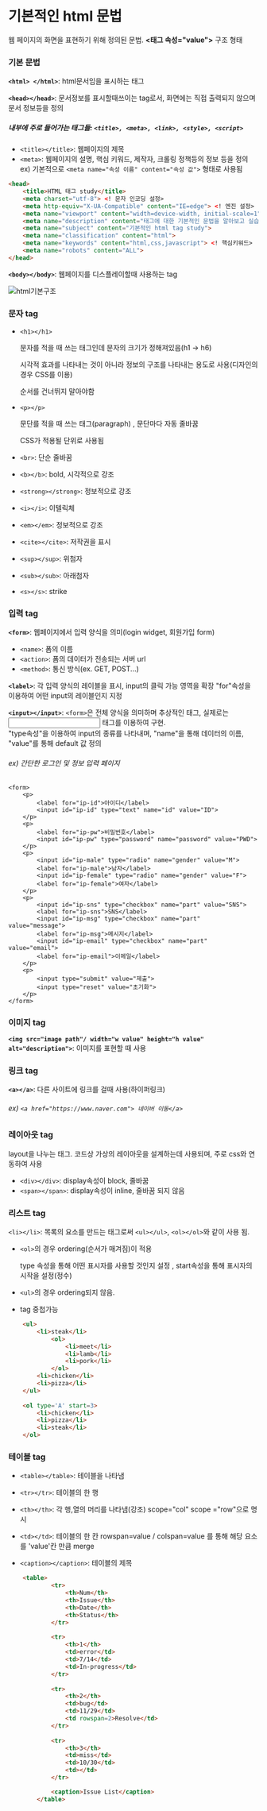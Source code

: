 # 기본적인 html 문법
웹 페이지의 화면을 표현하기 위해 정의된 문법. **<태그 속성="value">** 구조 형태   


### 기본 문법   
**```<html> </html>```**: html문서임을 표시하는 태그   

**```<head></head>```**: 문서정보를 표시할때쓰이는 tag로서, 화면에는 직접 출력되지 않으며 문서 정보등을 정의   

##### <head> 내부에 주로 들어가는 태그들: ```<title>, <meta>, <link>, <style>, <script>```   
* ```<title></title>```: 웹페이지의 제목   
* ```<meta>```: 웹페이지의 설명, 핵심 키워드, 제작자, 크롤링 정책등의 정보 등을 정의   
ex) 기본적으로 ```<meta name="속성 이름" content="속성 값">``` 형태로 사용됨

```html
<head>
	<title>HTML 태그 study</title>
	<meta charset="utf-8"> <! 문자 인코딩 설정>
	<meta http-equiv="X-UA-Compatible" content="IE=edge"> <! 엔진 설정>
	<meta name="viewport" content="width=device-width, initial-scale=1"> 
	<meta name="description" content="태그에 대한 기본적인 문법을 알아보고 실습하는 페이지입니다."> <! 웹페이지에 대한 설명>
	<meta name="subject" content="기본적인 html tag study"> 
	<meta name="classification" content="html">
	<meta name="keywords" content="html,css,javascript"> <! 핵심키워드>
	<meta name="robots" content="ALL">
</head>
```

**```<body></body>```**: 웹페이지를 디스플레이할때 사용하는 tag   

![html기본구조](https://github.com/zziri/itudy/blob/master/image/html기본구조.png)

### 문자 tag   

* ```<h1></h1>```

  문자를 적을 때 쓰는 태그인데 문자의 크기가 정해져있음(h1 -> h6)   

  시각적 효과를 나타내는 것이 아니라 정보의 구조를 나타내는 용도로 사용(디자인의 경우 CSS를 이용)

  순서를 건너뛰지 말아야함

  

* ```<p></p>```

  문단를 적을 때 쓰는 태그(paragraph) , 문단마다 자동 줄바꿈

  CSS가 적용될 단위로 사용됨

* ```<br>```: 단순 줄바꿈  

  

* ```<b></b>```: bold, 시각적으로 강조

* ```<strong></strong>```: 정보적으로 강조



* ```<i></i>```: 이텔릭체   

* ```<em></em>```: 정보적으로 강조

  

* ```<cite></cite>```: 저작권을 표시

* ```<sup></sup>```: 위첨자
* ```<sub></sub>```: 아래첨자
* ```<s></s>```: strike
  
  



### 입력 tag   
**```<form>```**: 웹페이지에서 입력 양식을 의미(login widget, 회원가입 form)   

* ```<name>```: 폼의 이름   
* ```<action>```: 폼의 데이터가 전송되는 서버 url   
* ```<method>```: 통신 방식(ex. GET, POST...)   

**```<label>```**: 각 입력 양식의 레이블을 표시, input의 클릭 가능 영역을 확장
	"for"속성을 이용하여 어떤 input의 레이블인지 지정


**```<input></input>```**: ```<form>```은 전체 양식을 의미하며 추상적인 태그, 실제로는 <input> 태그를 이용하여 구현.   
"type속성"을 이용하여 input의 종류를 나타내며, "name"을 통해 데이터의 이름, "value"를 통해 default 값 정의   

###### ex) 간단한 로그인 및 정보 입력 페이지   
```
<form>
	<p>
		<label for="ip-id">아이디</label>
		<input id="ip-id" type="text" name="id" value="ID">
	</p>
	<p>
		<label for="ip-pw">비밀번호</label>
		<input id="ip-pw" type="password" name="password" value="PWD">
	</p>
	<p>
		<input id="ip-male" type="radio" name="gender" value="M">
		<label for="ip-male">남자</label>
		<input id="ip-female" type="radio" name="gender" value="F">
		<label for="ip-female">여자</label>
	</p>
	<p>
		<input id="ip-sns" type="checkbox" name="part" value="SNS">
		<label for="ip-sns">SNS</label>
		<input id="ip-msg" type="checkbox" name="part" value="message">
		<label for="ip-msg">메시지</label>
		<input id="ip-email" type="checkbox" name="part" value="email">
		<label for="ip-email">이메일</label>
	</p>
	<p>
		<input type="submit" value="제출">
		<input type="reset" value="초기화">
	</p>
</form>
```



### 이미지 tag

**```<img src="image path"/ width="w value" height="h value" alt="description">```**: 이미지를 표현할 때 사용   



### 링크 tag

**```<a></a>```**: 다른 사이트에 링크를 걸때 사용(하이퍼링크)   

###### ex) ```<a href="https://www.naver.com"> 네이버 이동</a>```   



### 레이아웃 tag

layout을 나누는 태그. 코드상 가상의 레이아웃을 설계하는데 사용되며, 주로 css와 연동하여 사용   
* ```<div></div>```: display속성이 block, 줄바꿈
* ```<span></span>```: display속성이 inline, 줄바꿈 되지 않음



### 리스트 tag   

```<li></li>```: 목록의 요소를 만드는 태그로써 ```<ul></ul>```, ```<ol></ol>```와 같이 사용 됨.   
* ```<ol>```의 경우 ordering(순서가 매겨짐)이 적용

  type 속성을 통해 어떤 표시자를 사용할 것인지 설정 , start속성을 통해 표시자의 시작을 설정(정수)

* ```<ul>```의 경우 ordering되지 않음.

* tag 중첩가능   

```html
	<ul>
		<li>steak</li>
        	<ol>
                <li>meet</li>
                <li>lamb</li>
                <li>pork</li>
        	</ol>
		<li>chicken</li>
		<li>pizza</li>	
	</ul>
	
	<ol type='A' start=3>
		<li>chicken</li>
		<li>pizza</li>
		<li>steak</li>
	</ol>
```



### 테이블 tag

* ```<table></table>```: 테이블을 나타냄

* ```<tr></tr>```: 테이블의 한 행

* ```<th></th>```: 각 행,열의 머리를 나타냄(강조)
	scope="col" scope ="row"으로 명시
	
	
	
* ```<td></td>```: 테이블의 한 칸
	rowspan=value / colspan=value 를 통해 해당 요소를 'value'칸 만큼 merge
	
	
	
* ```<caption></caption>```: 테이블의 제목

```html
	<table>
            <tr>
                <th>Num</th>
                <th>Issue</th>
                <th>Date</th>
                <th>Status</th>
            </tr>
            
            <tr>
                <th>1</th>
                <td>error</td>
                <td>7/14</td>
                <td>In-progress</td>
            </tr>
            
            <tr>
                <th>2</th>
                <td>bug</td>
                <td>11/29</td>
                <td rowspan=2>Resolve</td>
            </tr>
            
            <tr>
                <th>3</th>
                <td>miss</td>
                <td>10/30</td>
                <td></td>
            </tr>

            <caption>Issue List</caption>
        </table>
```